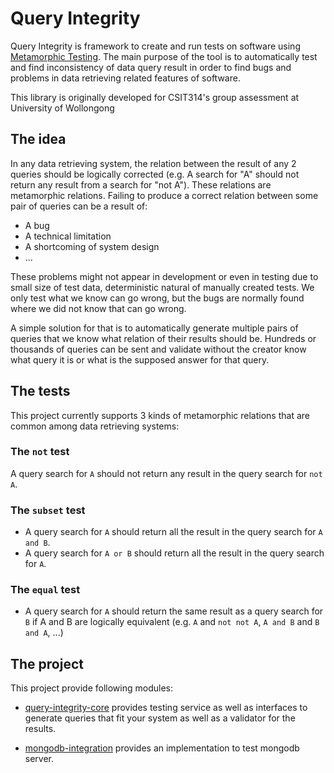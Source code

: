 # Query Integrity
Query Integrity is framework to create and run tests on software using [Metamorphic Testing](https://en.wikipedia.org/wiki/Metamorphic_testing).
The main purpose of the tool is to automatically test and find inconsistency of data query result in order to find bugs 
and problems in data retrieving related features of software.

This library is originally developed for CSIT314's group assessment at University of Wollongong

## The idea

In any data retrieving system, the relation between the result of any 2 queries should be logically corrected 
(e.g. A search for "A" should not return any result from a search for "not A"). 
These relations are metamorphic relations.
Failing to produce a correct relation between some pair of queries can be a result of:
- A bug
- A technical limitation
- A shortcoming of system design
- ...

These problems might not appear in development or even in testing due to small size of test data, deterministic natural
of manually created tests. We only test what we know can go wrong, but the bugs are normally found where we did not know
that can go wrong.

A simple solution for that is to automatically generate multiple pairs of queries that we know what relation of their
results should be. Hundreds or thousands of queries can be sent and validate without the creator know what query it is 
or what is the supposed answer for that query.

## The tests

This project currently supports 3 kinds of metamorphic relations that are common among data retrieving systems:

### The `not` test

A query search for `A` should not return any result in the query search for `not A`.

### The `subset` test

- A query search for `A` should return all the result in the query search for `A and B`.
- A query search for `A or B` should return all the result in the query search for `A`. 

### The `equal` test

- A query search for `A` should return the same result as a query search for `B` if A and B are logically equivalent 
(e.g. `A` and `not not A`, `A and B` and `B and A`, ...)

## The project

This project provide following modules:

- [query-integrity-core](/query-integrity-core) provides testing service as well as interfaces to generate queries that
fit your system as well as a validator for the results.

- [mongodb-integration](/mongodb-integration) provides an implementation to test mongodb server.
